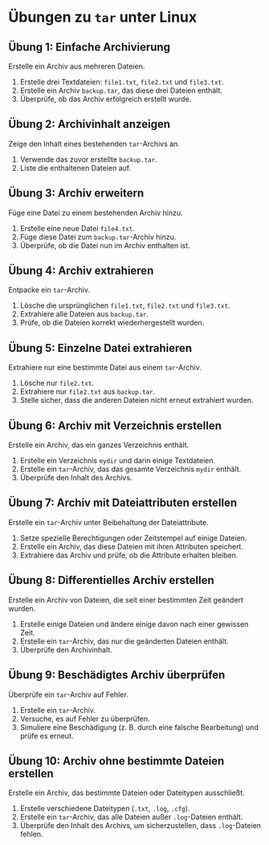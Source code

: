 # Übungen zu `tar` unter Linux

## Übung 1: Einfache Archivierung
Erstelle ein Archiv aus mehreren Dateien.

1. Erstelle drei Textdateien: `file1.txt`, `file2.txt` und `file3.txt`.
2. Erstelle ein Archiv `backup.tar`, das diese drei Dateien enthält.
3. Überprüfe, ob das Archiv erfolgreich erstellt wurde.

## Übung 2: Archivinhalt anzeigen
Zeige den Inhalt eines bestehenden `tar`-Archivs an.

1. Verwende das zuvor erstellte `backup.tar`.
2. Liste die enthaltenen Dateien auf.

## Übung 3: Archiv erweitern
Füge eine Datei zu einem bestehenden Archiv hinzu.

1. Erstelle eine neue Datei `file4.txt`.
2. Füge diese Datei zum `backup.tar`-Archiv hinzu.
3. Überprüfe, ob die Datei nun im Archiv enthalten ist.

## Übung 4: Archiv extrahieren
Entpacke ein `tar`-Archiv.

1. Lösche die ursprünglichen `file1.txt`, `file2.txt` und `file3.txt`.
2. Extrahiere alle Dateien aus `backup.tar`.
3. Prüfe, ob die Dateien korrekt wiederhergestellt wurden.

## Übung 5: Einzelne Datei extrahieren
Extrahiere nur eine bestimmte Datei aus einem `tar`-Archiv.

1. Lösche nur `file2.txt`.
2. Extrahiere nur `file2.txt` aus `backup.tar`.
3. Stelle sicher, dass die anderen Dateien nicht erneut extrahiert wurden.

## Übung 6: Archiv mit Verzeichnis erstellen
Erstelle ein Archiv, das ein ganzes Verzeichnis enthält.

1. Erstelle ein Verzeichnis `mydir` und darin einige Textdateien.
2. Erstelle ein `tar`-Archiv, das das gesamte Verzeichnis `mydir` enthält.
3. Überprüfe den Inhalt des Archivs.

## Übung 7: Archiv mit Dateiattributen erstellen
Erstelle ein `tar`-Archiv unter Beibehaltung der Dateiattribute.

1. Setze spezielle Berechtigungen oder Zeitstempel auf einige Dateien.
2. Erstelle ein Archiv, das diese Dateien mit ihren Attributen speichert.
3. Extrahiere das Archiv und prüfe, ob die Attribute erhalten bleiben.

## Übung 8: Differentielles Archiv erstellen
Erstelle ein Archiv von Dateien, die seit einer bestimmten Zeit geändert wurden.

1. Erstelle einige Dateien und ändere einige davon nach einer gewissen Zeit.
2. Erstelle ein `tar`-Archiv, das nur die geänderten Dateien enthält.
3. Überprüfe den Archivinhalt.

## Übung 9: Beschädigtes Archiv überprüfen
Überprüfe ein `tar`-Archiv auf Fehler.

1. Erstelle ein `tar`-Archiv.
2. Versuche, es auf Fehler zu überprüfen.
3. Simuliere eine Beschädigung (z. B. durch eine falsche Bearbeitung) und prüfe es erneut.

## Übung 10: Archiv ohne bestimmte Dateien erstellen
Erstelle ein Archiv, das bestimmte Dateien oder Dateitypen ausschließt.

1. Erstelle verschiedene Dateitypen (`.txt`, `.log`, `.cfg`).
2. Erstelle ein `tar`-Archiv, das alle Dateien außer `.log`-Dateien enthält.
3. Überprüfe den Inhalt des Archivs, um sicherzustellen, dass `.log`-Dateien fehlen.

